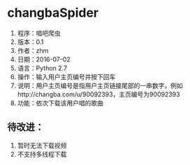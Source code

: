 ﻿changbaSpider
==============

1.  程序：唱吧爬虫  
2.  版本：0.1  
3.  作者：zhm  
4.  日期：2016-07-02  
5.  语言：Python 2.7  
6.  操作：输入用户主页编号并按下回车  
7.  说明：用户主页编号是指用户主页链接尾部的一串数字，例如http://changba.com/u/90092393，主页编号为90092393 
8.  功能：依次下载该用户唱的歌曲    

待改进：
--
1. 暂时无法下载视频  
2. 不支持多线程下载
